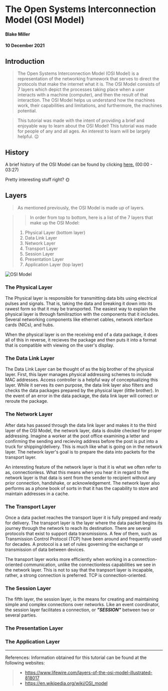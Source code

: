 # **The Open Systems Interconnection Model (OSI Model)**
#### **Blake Miller**
#### **10 December 2021**

## **Introduction**

>The Open Systems Interconnection Model (OSI Model) is a representation of the networking framework that serves to direct the protocols that make the internet what it is.
 The OSI Model consists of 7 layers which depict the processes taking place when a user interacts with a machine (computer), and then the result of that interaction. 
 The OSI Model helps us understand how the machines work, their capabilities and limitations, and furthermore, the machines potential. 

>This tutorial was made with the intent of providing a brief and enjoyable way to learn about the OSI Model! This tutorial was made for people of any and all ages.
 An interest to learn will be largely helpful. :wink:

## **History**

A brief history of the OSI Model can be found by clicking [here.](https://youtu.be/uPIZs6k6DRo) (00:00 - 03:27)

Pretty interesting stuff right? 🌞


## **Layers**

>As mentioned previously, the OSI Model is made up of layers.
  
>>In order from top to bottom, here is a list of the 7 layers that make up the OSI Model:  
  > 1. Physical Layer (bottom layer)
  > 2. Data Link Layer
  > 3. Network Layer
  > 4. Transport Layer
  > 5. Session Layer
  > 6. Presentation Layer
  > 7. Application Layer (top layer)
  

![OSI Model](https://miro.medium.com/max/700/1*17Zz6v0HWIzgiOzQYmO6lA.jpeg)

### **The Physical Layer**

The Physical layer is responsible for transmitting data bits using electrical pulses and signals. That is, taking the data and breaking it down into its rawest form
so that it may be transported. 
The easiest way to explain the physical layer is through familiraztion with the components that it includes.
Several networking components like ethernet cables, network interface cards (NICs), and hubs.

When the physical layer is on the receiving end of a data package, it does all of this in reverse, it recieves the package and then puts it into a format
that is compatible with viewing on the user's display. 

### **The Data Link Layer**

The Data Link Layer can be thought of as the big brother of the physical layer. First, this layer manages physical addressing schemes to include MAC addresses.
Access controller is a helpful way of conceptualizing this layer. While it serves its own purpose, the data link layer also filters and checks the data packages
prepared by the physical layer (little brother). In the event of an error in the data package, the data link layer will correct or reroute the package.

### **The Network Layer**

After data has passed through the  data link layer and makes it to the third layer of the OSI Model, the network layer, data is double checked for proper addressing. 
Imagine a worker at the post office examining a letter and confirming the sending and recieving address before the post is put into a truck for shipping/delivery. 
This is much like what is going on in the network layer. The network layer's goal is to prepare the data into packets for the transport layer. 

An interesting feature of the network layer is that it is what we often refer to as, connectionless. What this means when you hear it in regard to the network layer
is that data is sent from the sender to recipient without any prior connection, handshake, or acknowledgement. The network layer also performs as a phone book of sorts
in that it has the capability to store and maintain addresses in a cache. 

### **The Transport Layer**

Once a data packet reaches the transport layer it is fully prepped and ready for delivery. The transport layer is the layer where the data packet begins its journey 
through the network to reach its destination. There are several protocols that exist to support data transmissions. A few of them, such as Transmission Control Protocol (TCP)
have been around and frequently used for decades. A protocol is a set of rules governing the exchange or transmission of data between devices. 

The transport layer works more efficiently when working in a connection-oriented communication, unlike the connectionless capabilities we see in the network layer. This
is not to say that the tranpsort layer is incapable, rather, a strong connection is preferred. TCP is connection-oriented. 

### **The Session Layer**

The fifth layer, the session layer, is the means for creating and maintaining simple and complex connections over networks. Like an event coordinator, the session layer
facilitates a connection, or ***"SESSION"*** between two or several parties. 

### **The Presentation Layer**

### **The Application Layer**

---------------------------------

References: Information obtained for this tutorial can be found at the following websites:
>* https://www.lifewire.com/layers-of-the-osi-model-illustrated-818017
>* https://en.wikipedia.org/wiki/OSI_model

